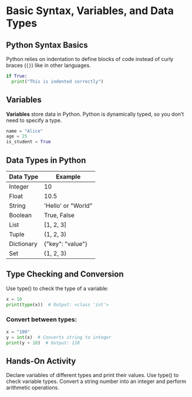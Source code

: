 # Basic Syntax, Variables, and Data Types

##  Python Syntax Basics

Python relies on indentation to define blocks of code instead of curly braces (`{}`) like in other languages.
```py
if True:
  print("This is indented correctly")
```
## Variables
**Variables** store data in Python. Python is dynamically typed, so you don’t need to specify a type.
```py
name = "Alice"
age = 25
is_student = True
```
## Data Types in Python
|Data Type | Example|
|----------|--------|
| Integer  |      10|
| Float    |    10.5|
| String   | 'Hello' or "World"|
| Boolean  | True, False |
| List     | [1, 2, 3] |
| Tuple    | (1, 2, 3) |
|  Dictionary | {"key": "value"} |
| Set | {1, 2, 3} |
## Type Checking and Conversion
Use type() to check the type of a variable:
```py
x = 10
print(type(x))  # Output: <class 'int'>
```
### Convert between types:
```py
x = "100"
y = int(x)  # Converts string to integer
print(y + 10)  # Output: 110
```
## Hands-On Activity
Declare variables of different types and print their values.
Use type() to check variable types.
Convert a string number into an integer and perform arithmetic operations.
